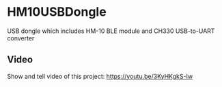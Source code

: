 # HM10USBDongle
 USB dongle which includes HM-10 BLE module and CH330 USB-to-UART converter
## Video
 Show and tell video of this project:
 https://youtu.be/3KyHKgkS-Iw
